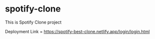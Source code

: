 # spotify-clone
This is Spotify Clone project

Deployment Link = https://spotify-best-clone.netlify.app/login/login.html
